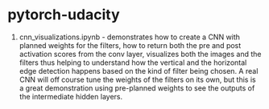 # pytorch-udacity
1. cnn_visualizations.ipynb - demonstrates how to create a CNN with planned weights for the filters, how to return both the pre and post activation scores from the conv layer, visualizes both the images and the filters thus helping to understand how the vertical and the horizontal edge detection happens based on the kind of filter being chosen. A real CNN will off course tune the weights of the filters on its own, but this is a great demonstration using pre-planned weights to see the outputs
   of the intermediate hidden layers. 
